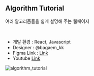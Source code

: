 ## Algorithm Tutorial

여러 알고리즘들을 쉽게 설명해 주는 웹페이지

<br>

- 개발 환경 : React, Javascript
- Designer : @bagaem_kk
- Figma Link : [Link](https://www.figma.com/file/2E19chJqcRfjHhK0fbzcIV/%EC%95%8C%EA%B3%A0%EB%A6%AC%EC%A6%98?t=tT20CGFGmil9ASFy-0)
- Youtube [Link](https://youtu.be/f4hulpKdHOc) 

![algorithm_tutorial](https://github.com/user-attachments/assets/e4cd75ab-ad7b-4352-9144-264925d2f70d)
